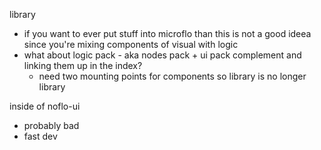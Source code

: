 
library
  - if you want to ever put stuff into microflo than this is not a good ideea since you're mixing components
    of visual with logic
  - what about logic pack - aka nodes pack + ui pack complement and linking them up in the index?
    - need two mounting points for components so library is no longer library


inside of noflo-ui
  - probably bad
  - fast dev

